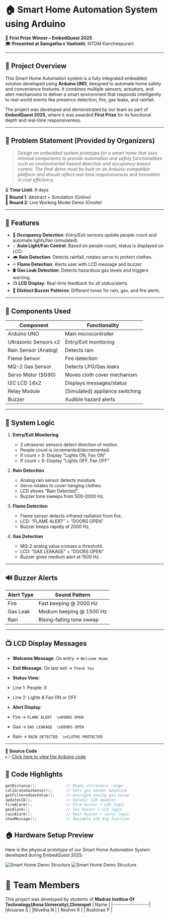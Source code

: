 # 🏠 Smart Home Automation System using Arduino

🎉 **First Prize Winner – EmbedQuest 2025**  
🎓 **Presented at Samgatha x Vashisht**, IIITDM Kancheepuram

---

## 📌 Project Overview

This Smart Home Automation system is a fully integrated embedded solution developed using **Arduino UNO**, designed to automate home safety and convenience features. It combines multiple sensors, actuators, and alert mechanisms to deliver a smart environment that responds intelligently to real-world events like presence detection, fire, gas leaks, and rainfall.

The project was developed and demonstrated by our team as part of **EmbedQuest 2025**, where it was awarded **First Prize** for its functional depth and real-time responsiveness.

---

## 📝 Problem Statement (Provided by Organizers)

> *Design an embedded system prototype for a smart home that uses minimal components to provide automation and safety functionalities such as environmental hazard detection and occupancy-based control. The final demo must be built on an Arduino-compatible platform and should reflect real-time responsiveness and innovation in cost efficiency.*

⏳ **Time Limit**: 9 days  
🧪 **Round 1**: Abstract + Simulation (Online)  
🔬 **Round 2**: Live Working Model Demo (Onsite)

---


## 🔧 Features

- 👥 **Occupancy Detection**: Entry/Exit sensors update people count and automate lights/fan (simulated).
- 💡 **Auto Light/Fan Control**: Based on people count, status is displayed on LCD.
- 🌧️ **Rain Detection**: Detects rainfall, rotates servo to protect clothes.
- 🔥 **Flame Detection**: Alerts user with LCD message and buzzer.
- 🛢️ **Gas Leak Detection**: Detects hazardous gas levels and triggers warning.
- 📺 **LCD Display**: Real-time feedback for all status/alerts.
- 🔔 **Distinct Buzzer Patterns**: Different tones for rain, gas, and fire alerts.

---

## 🧰 Components Used

| Component             | Functionality                      |
|----------------------|-------------------------------------|
| Arduino UNO           | Main microcontroller               |
| Ultrasonic Sensors x2 | Entry/Exit monitoring              |
| Rain Sensor (Analog)  | Detects rain                       |
| Flame Sensor          | Fire detection                     |
| MQ-2 Gas Sensor       | Detects LPG/Gas leaks              |
| Servo Motor (SG90)    | Moves cloth cover mechanism        |
| I2C LCD 16x2          | Displays messages/status           |
| Relay Module          | [Simulated] appliance switching    |
| Buzzer                | Audible hazard alerts              |

---

## 🔁 System Logic

1. **Entry/Exit Monitoring**
   - 2 ultrasonic sensors detect direction of motion.
   - People count is incremented/decremented.
   - If count > 0: Display "Lights ON, Fan ON"  
   - If count = 0: Display "Lights OFF, Fan OFF"

2. **Rain Detection**
   - Analog rain sensor detects moisture.
   - Servo rotates to cover hanging clothes.
   - LCD shows “Rain Detected”.
   - Buzzer tone sweeps from 500–2000 Hz.

3. **Flame Detection**
   - Flame sensor detects infrared radiation from fire.
   - LCD: “FLAME ALERT” + “DOORS OPEN”
   - Buzzer beeps rapidly at 2000 Hz.

4. **Gas Detection**
   - MQ-2 analog value crosses a threshold.
   - LCD: “GAS LEAKAGE” + “DOORS OPEN”
   - Buzzer gives medium alert at 1500 Hz.

---

## 🔊 Buzzer Alerts

| Alert Type | Sound Pattern               |
|------------|-----------------------------|
| Fire       | Fast beeping @ 2000 Hz      |
| Gas Leak   | Medium beeping @ 1500 Hz    |
| Rain       | Rising–falling tone sweep   |

---

## 📺 LCD Display Messages

- **Welcome Message**: On entry → `Welcome Home`
- **Exit Message**: On last exit → `Thank You`
- **Status View**:
- Line 1: People: X
- Line 2: Lights & Fan ON  or OFF

- **Alert Display**:
- Fire → `FLAME ALERT  \nDOORS OPEN`
- Gas  → `GAS LEAKAGE  \nDOORS OPEN`
- Rain → `RAIN DETECTED  \nCLOTHS PROTECTED`

---
📂 **Source Code**  
👉 [Click here to view the Arduino code](Arduino_code.ino)


## 🧠 Code Highlights

```cpp
getDistance();             // Reads ultrasonic range
calibrateGasSensor();      // Sets gas sensor baseline
getFilteredGasValue();     // Averaged analog gas value
updateLCD();               // Dynamic LCD updates
fireAlarm();               // Fire buzzer + LCD logic
gasAlarm();                // Gas buzzer + LCD logic
rainAlarm();               // Rain buzzer + servo logic
showMessage();             // Reusable LCD msg function
```
## 🏠 Hardware Setup Preview

Here is the physical prototype of our Smart Home Automation System developed during EmbedQuest 2025:

![Smart Home Demo Structure](output/smart_home_str1.jpeg)
![Smart Home Demo Structure](output/smart_home_str2.jpeg)


# 👥 Team Members

This project was developed by students of 
**Madras Institue Of Technology(Anna University),Chrompet**
 | Name             |
|------------------|
|Anusree S         |
|Nivetha N         |
| Reshmi R        |
| Roshinee P     | 



